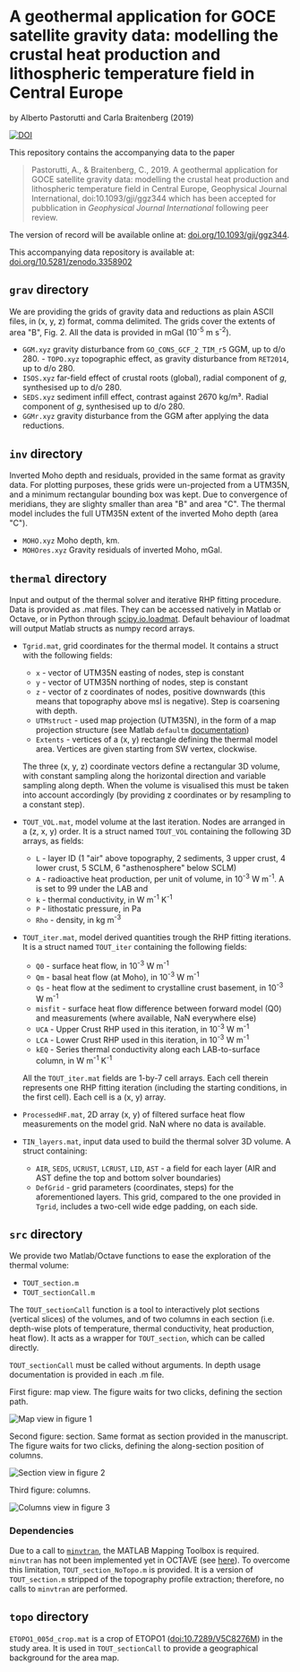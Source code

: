 # A geothermal application for GOCE satellite gravity data: modelling the crustal heat production and lithospheric temperature field in Central Europe
by Alberto Pastorutti and Carla Braitenberg (2019)

[![DOI](https://zenodo.org/badge/DOI/10.5281/zenodo.3358902.svg)](https://doi.org/10.5281/zenodo.3358902)

This repository contains the accompanying data to the paper
>Pastorutti, A., & Braitenberg, C., 2019. A geothermal application for GOCE satellite gravity data: modelling the crustal heat production and lithospheric temperature field in Central Europe, Geophysical Journal International, doi:10.1093/gji/ggz344
which has been accepted for pubblication in *Geophysical Journal International* following peer review.

The version of record will be available online at: [doi.org/10.1093/gji/ggz344](https://doi.org/10.1093/gji/ggz344).

This accompanying data repository is available at: [doi.org/10.5281/zenodo.3358902](https://doi.org/10.5281/zenodo.3358902)

## `grav` directory

We are providing the grids of gravity data and reductions as plain ASCII files, in (x, y, z) format, comma delimited. The grids cover the extents of area "B", Fig. 2.
All the data is provided in mGal (10<sup>-5</sup> m s<sup>-2</sup>).

* `GGM.xyz` gravity disturbance from `GO_CONS_GCF_2_TIM_r5` GGM, up to d/o 280.
*-* `TOPO.xyz` topographic effect, as gravity disturbance from `RET2014`, up to d/o 280.
* `ISOS.xyz` far-field effect of crustal roots (global), radial component of _g_, synthesised up to d/o 280.
* `SEDS.xyz` sediment infill effect, contrast against 2670 kg/m³. Radial component of _g_, synthesised up to d/o 280.
* `GGMr.xyz` gravity disturbance from the GGM after applying the data reductions.

## `inv` directory

Inverted Moho depth and residuals, provided in the same format as gravity data. For plotting purposes, these grids were un-projected from a UTM35N, and a minimum rectangular bounding box was kept. Due to convergence of meridians, they are slighty smaller than area "B" and area "C".
The thermal model includes the full UTM35N extent of the inverted Moho depth (area "C").

* `MOHO.xyz` Moho depth, km.
* `MOHOres.xyz` Gravity residuals of inverted Moho, mGal.

## `thermal` directory

Input and output of the thermal solver and iterative RHP fitting procedure. Data is provided as .mat files. They can be accessed natively in Matlab or Octave, or in Python through [scipy.io.loadmat](https://docs.scipy.org/doc/scipy/reference/generated/scipy.io.loadmat.html). Default behaviour of loadmat will output Matlab structs as numpy record arrays.

* `Tgrid.mat`, grid coordinates for the thermal model. It contains a struct with the following fields:

  * `x` - vector of UTM35N easting of nodes, step is constant
  * `y` - vector of UTM35N northing of nodes, step is constant 
  * `z` - vector of z coordinates of nodes, positive downwards (this means that topography above msl is negative). Step is coarsening with depth.
  * `UTMstruct` - used map projection (UTM35N), in the form of a map projection structure (see Matlab `defaultm` [documentation](https://mathworks.com/help/map/ref/defaultm.html))
  * `Extents` - vertices of a (x, y) rectangle defining the thermal model area. Vertices are given starting from SW vertex, clockwise.

  The three (x, y, z) coordinate vectors define a rectangular 3D volume, with constant sampling along the horizontal direction and variable sampling along depth. When the volume is visualised this must be taken into account accordingly (by providing z coordinates or by resampling to a constant step).

* `TOUT_VOL.mat`, model volume at the last iteration. Nodes are arranged in a (z, x, y) order. It is a struct named `TOUT_VOL` containing the following 3D arrays, as fields:

  * `L` - layer ID (1 "air" above topography, 2 sediments, 3 upper crust, 4 lower crust, 5 SCLM, 6 "asthenosphere" below SCLM)
  * `A` - radioactive heat production, per unit of volume, in 10<sup>-3</sup> W m<sup>-1</sup>. A is set to 99 under the LAB and 
  * `k` - thermal conductivity, in W m<sup>-1</sup> K<sup>-1</sup>
  * `P` - lithostatic pressure, in Pa
  * `Rho` - density, in kg m<sup>-3</sup>

* `TOUT_iter.mat`, model derived quantities trough the RHP fitting iterations. It is a struct named `TOUT_iter` containing the following fields:

  * `Q0` - surface heat flow, in 10<sup>-3</sup> W m<sup>-1</sup>
  * `Qm` - basal heat flow (at Moho), in 10<sup>-3</sup> W m<sup>-1</sup>
  * `Qs` - heat flow at the sediment to crystalline crust basement, in 10<sup>-3</sup> W m<sup>-1</sup>
  * `misfit` - surface heat flow difference between forward model (Q0) and measurements (where available, NaN everywhere else)
  * `UCA` - Upper Crust RHP used in this iteration, in 10<sup>-3</sup> W m<sup>-1</sup>
  * `LCA` - Lower Crust RHP used in this iteration, in 10<sup>-3</sup> W m<sup>-1</sup>
  * `kEQ` - Series thermal conductivity along each LAB-to-surface column, in W m<sup>-1</sup> K<sup>-1</sup>

  All the `TOUT_iter.mat` fields are 1-by-7 cell arrays. Each cell therein represents one RHP fitting iteration (including the starting conditions, in the first cell). Each cell is a (x, y) array.

* `ProcessedHF.mat`, 2D array (x, y) of filtered surface heat flow measurements on the model grid. NaN where no data is available.

* `TIN_layers.mat`, input data used to build the thermal solver 3D volume. A struct containing:
  * `AIR`, `SEDS`, `UCRUST`, `LCRUST`, `LID`, `AST` - a field for each layer (AIR and AST define the top and bottom solver boundaries)
  * `DefGrid` - grid parameters (coordinates, steps) for the aforementioned layers. This grid, compared to the one provided in `Tgrid`, includes a two-cell wide edge padding, on each side.

## `src` directory

We provide two Matlab/Octave functions to ease the exploration of the thermal volume:

* `TOUT_section.m`
* `TOUT_sectionCall.m`

The `TOUT_sectionCall` function is a tool to interactively plot sections (vertical slices) of the volumes, and of two columns in each section (i.e. depth-wise plots of temperature, thermal conductivity, heat production, heat flow).
It acts as a wrapper for `TOUT_section`, which can be called directly.

`TOUT_sectionCall` must be called without arguments.
In depth usage documentation is provided in each .m file.

First figure: map view. The figure waits for two clicks, defining the section path.

![Map view in figure 1](./images/sectionCall_map.png)

Second figure: section. Same format as section provided in the manuscript. The figure waits for two clicks, defining the along-section position of columns.

![Section view in figure 2](./images/sectionCall_section.png)

Third figure: columns.

![Columns view in figure 3](./images/sectionCall_columns.png)

### Dependencies
Due to a call to [`minvtran`](https://mathworks.com/help/map/ref/minvtran.html), the MATLAB Mapping Toolbox is required.
`minvtran` has not been implemented yet in OCTAVE (see [here](https://wiki.octave.org/Mapping_package#Missing_functions)).
To overcome this limitation, `TOUT_section_NoTopo.m` is provided. It is a version of `TOUT_section.m` stripped of the topography profile extraction; therefore, no calls to `minvtran` are performed.

## `topo` directory

`ETOPO1_005d_crop.mat` is a crop of ETOPO1 ([doi:10.7289/V5C8276M](http://dx.doi.org/10.7289/V5C8276M)) in the study area. It is used in `TOUT_sectionCall` to provide a geographical background for the area map.
